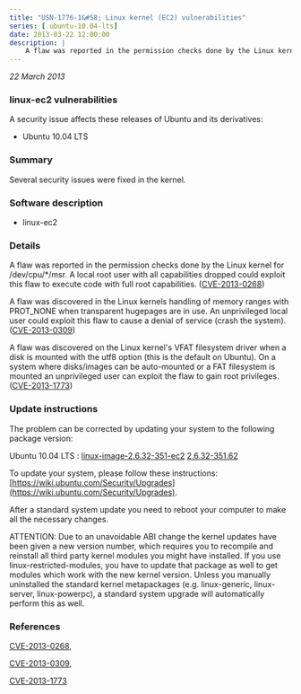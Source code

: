 ```yaml
---
title: "USN-1776-1&#58; Linux kernel (EC2) vulnerabilities"
series: [ ubuntu-10.04-lts]
date: 2013-03-22 12:00:00
description: |
    A flaw was reported in the permission checks done by the Linux kernel for /dev/cpu/*/msr. A local root user with all capabilities dropped could exploit this flaw to execute code with full root capabilities. ([CVE-2013-0268](http://people.ubuntu.com/~ubuntu-security/cve/CVE-2013-0268))
--- 
```

 
 

*22 March 2013*

### linux-ec2 vulnerabilities

A security issue affects these releases of Ubuntu and its derivatives:

* Ubuntu 10.04 LTS

### Summary

Several security issues were fixed in the kernel. 

### Software description

* linux-ec2 

### Details

A flaw was reported in the permission checks done by the Linux kernel for /dev/cpu/*/msr. A local root user with all capabilities dropped could exploit this flaw to execute code with full root capabilities. ([CVE-2013-0268](http://people.ubuntu.com/~ubuntu-security/cve/CVE-2013-0268))

A flaw was discovered in the Linux kernels handling of memory ranges with PROT_NONE when transparent hugepages are in use. An unprivileged local user could exploit this flaw to cause a denial of service (crash the system). ([CVE-2013-0309](http://people.ubuntu.com/~ubuntu-security/cve/CVE-2013-0309))

A flaw was discovered on the Linux kernel&#39;s VFAT filesystem driver when a disk is mounted with the utf8 option (this is the default on Ubuntu). On a system where disks/images can be auto-mounted or a FAT filesystem is mounted an unprivileged user can exploit the flaw to gain root privileges. ([CVE-2013-1773](http://people.ubuntu.com/~ubuntu-security/cve/CVE-2013-1773)) 

### Update instructions

The problem can be corrected by updating your system to the following package version:

Ubuntu 10.04 LTS
 : [linux-image-2.6.32-351-ec2](https://launchpad.net/ubuntu/+source/linux-ec2) <span> [2.6.32-351.62](https://launchpad.net/ubuntu/+source/linux-ec2/2.6.32-351.62) </span> 

To update your system, please follow these instructions: [https://wiki.ubuntu.com/Security/Upgrades](https://wiki.ubuntu.com/Security/Upgrades).

After a standard system update you need to reboot your computer to make all the necessary changes.

ATTENTION: Due to an unavoidable ABI change the kernel updates have been given a new version number, which requires you to recompile and reinstall all third party kernel modules you might have installed. If you use linux-restricted-modules, you have to update that package as well to get modules which work with the new kernel version. Unless you manually uninstalled the standard kernel metapackages (e.g. linux-generic, linux-server, linux-powerpc), a standard system upgrade will automatically perform this as well. 

### References

 
 [CVE-2013-0268](http://people.ubuntu.com/~ubuntu-security/cve/CVE-2013-0268), 

 [CVE-2013-0309](http://people.ubuntu.com/~ubuntu-security/cve/CVE-2013-0309), 

 [CVE-2013-1773](http://people.ubuntu.com/~ubuntu-security/cve/CVE-2013-1773)
 

